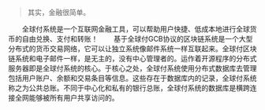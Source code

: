 
>其实，金融很简单。

　　全球付系统是一个互联网金融工具，可以帮助用户快捷、低成本地进行全球货币的自由兑换、支付和转账！
　　基于全球付GCB协议的区块链系统是一个大型分布式的货币交易网络，它可以让独立系统像邮件系统一样互联起来。全球付区块链系统和电子邮件一样，是无主的，没有中心管理者的。运作着开源程序的分布式服务器即是全球付系统的核心。于核心之处，全球付系统使用分布式数据库去管理包括用户账户、余额和交易条目等信息。这些存在于数据库内的记录，全球付系统称之为公共总账。不同于中心化和私有的银行总账，全球付系统的数据库是横跨连接全网能够被所有用户共享访问的。
